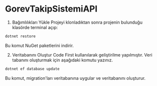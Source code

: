 # GorevTakipSistemiAPI

1. Bağımlılıkları Yükle
Projeyi klonladıktan sonra projenin bulunduğu klasörde terminal açıp:

```bash
dotnet restore
```
Bu komut NuGet paketlerini indirir.

2. Veritabanını Oluştur
Code First kullanılarak geliştirilme yapılmıştır. Veri tabanını oluşturmak için aşağıdaki komutu yazınız.
```bash
dotnet ef database update
```
Bu komut, migration'ları veritabanına uygular ve veritabanını oluşturur.

